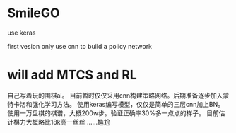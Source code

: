 ﻿# SmileGO

use keras

first vesion only use cnn to build a policy network

will add MTCS and RL
=======
自己写着玩的围棋ai。
目前暂时仅仅采用cnn构建策略网络。后期准备逐步加入蒙特卡洛和强化学习方法。
使用keras编写模型，仅仅是简单的三层cnn加上BN。
使用一万盘棋的棋谱，大概200w步。验证正确率30%多一点点的样子。
目前估计棋力大概略比18k高一丝丝
……尴尬
